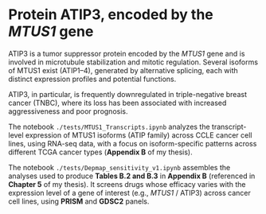 # Protein ATIP3, encoded by the *MTUS1* gene

ATIP3 is a tumor suppressor protein encoded by the *MTUS1* gene and is involved in microtubule stabilization and mitotic regulation. Several isoforms of MTUS1 exist (ATIP1–4), generated by alternative splicing, each with distinct expression profiles and potential functions.

ATIP3, in particular, is frequently downregulated in triple-negative breast cancer (TNBC), where its loss has been associated with increased aggressiveness and poor prognosis.

The notebook `./tests/MTUS1_Transcripts.ipynb` analyzes the transcript-level expression of MTUS1 isoforms (ATIP family) across CCLE cancer cell lines, using RNA-seq data, with a focus on isoform-specific patterns across different TCGA cancer types (**Appendix B** of my thesis).

The notebook `./tests/Depmap_sensitivity_v1.ipynb` assembles the analyses used to produce **Tables B.2 and B.3** in **Appendix B** (referenced in **Chapter 5** of my thesis). It screens drugs whose efficacy varies with the expression level of a gene of interest (e.g., *MTUS1* / ATIP3) across cancer cell lines, using  **PRISM** and **GDSC2** panels.
